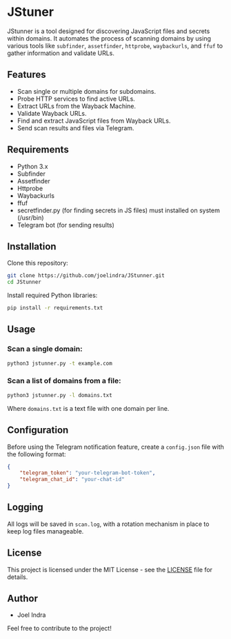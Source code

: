 
# JStuner

JStunner is a tool designed for discovering JavaScript files and secrets within domains. It automates the process of scanning domains by using various tools like `subfinder`, `assetfinder`, `httprobe`, `waybackurls`, and `ffuf` to gather information and validate URLs.

## Features
- Scan single or multiple domains for subdomains.
- Probe HTTP services to find active URLs.
- Extract URLs from the Wayback Machine.
- Validate Wayback URLs.
- Find and extract JavaScript files from Wayback URLs.
- Send scan results and files via Telegram.

## Requirements
- Python 3.x
- Subfinder
- Assetfinder
- Httprobe
- Waybackurls
- ffuf
- secretfinder.py (for finding secrets in JS files) must installed on system (/usr/bin)
- Telegram bot (for sending results)

## Installation

Clone this repository:

```bash
git clone https://github.com/joelindra/JStunner.git
cd JStunner
```

Install required Python libraries:

```bash
pip install -r requirements.txt
```

## Usage

### Scan a single domain:

```bash
python3 jstunner.py -t example.com
```

### Scan a list of domains from a file:

```bash
python3 jstunner.py -l domains.txt
```

Where `domains.txt` is a text file with one domain per line.

## Configuration

Before using the Telegram notification feature, create a `config.json` file with the following format:

```json
{
    "telegram_token": "your-telegram-bot-token",
    "telegram_chat_id": "your-chat-id"
}
```

## Logging

All logs will be saved in `scan.log`, with a rotation mechanism in place to keep log files manageable.

## License

This project is licensed under the MIT License - see the [LICENSE](LICENSE) file for details.

## Author

- Joel Indra

Feel free to contribute to the project!

